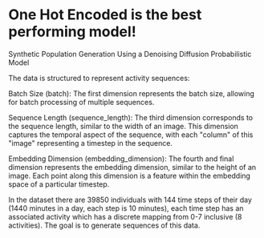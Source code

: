 # One Hot Encoded is the best performing model!
Synthetic Population Generation Using a Denoising Diffusion Probabilistic Model


The data is structured to represent activity sequences:

Batch Size (batch): The first dimension represents the batch size, allowing for batch processing of multiple sequences.

Sequence Length (sequence_length): The third dimension corresponds to the sequence length, similar to the width of an image. This dimension captures the temporal aspect of the sequence, with each "column" of this "image" representing a timestep in the sequence.

Embedding Dimension (embedding_dimension): The fourth and final dimension represents the embedding dimension, similar to the height of an image. Each point along this dimension is a feature within the embedding space of a particular timestep.

In the dataset there are 39850 individuals with 144 time steps of their day (1440 minutes in a day, each step is 10 minutes), each time step has an associated activity which has a discrete mapping from 0-7 inclusive (8 activities). The goal is to generate sequences of this data.

